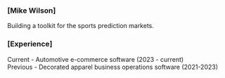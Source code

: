 ### [Mike Wilson]
Building a toolkit for the sports prediction markets.

### [Experience]
Current - Automotive e-commerce software (2023 - current)  
Previous - Decorated apparel business operations software (2021-2023)
